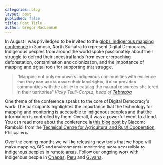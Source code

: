 ```yaml
---
categories: blog
layout: post
published: false
title: Post Title
author: Gregor MacLennan
---
```


In August I was priviledged to be invited to the [global indigenous mapping conference](http://www.rightsandresources.org/events.php?id=923) in Samosir, North Sumatra to represent Digital Democracy. Indigenous peoples from around the world spoke passionately about their struggle to defend their ancestral lands from ever encroaching deforestation, contamination and colonization, and the importance of mapping and digital tools for supporting that struggle.

> "Mapping not only empowers indigenous communities with evidence that they can
> use to assert their land rights, it also provides communities with the ability
> to catalog the natural resources sheltered in their territories"
> <cite>Vicky Tauli-Corpuz, head of [Tebtebba](http://www.tebtebba.org/)</cite>

One theme of the conference speaks to the core of Digital Democracy's work: The participants highlighted the importance that the technology for mapping and monitoring is accessible to indigenous peoples and that the information is controlled by them. Overall, it was a powerful event to attend. You can read more about the conference in [this blog post](http://participatorygis.blogspot.nl/2013/08/at-global-land-rights-conference.html) by Giacomo Rambaldi from the [Technical Centre for Agricultural and Rural Cooperation](http://www.cta.int/en/), Philippines.

Over the coming months we will be releasing new tools that we hope will make mapping, GIS and environmental monitoring more accessible to indigenous peoples in remote areas. Follow our ongoing work with indigenous people in [Chiapas](/ourwork/chiapas/), [Peru](/ourwork/ra/) and [Guyana](/ourwork/guyana/).

